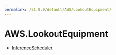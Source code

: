 ```yaml
---
permalink: /51.0.0/default/AWS/LookoutEquipment/
---
```


# AWS.LookoutEquipment



* [InferenceScheduler](InferenceScheduler.md)